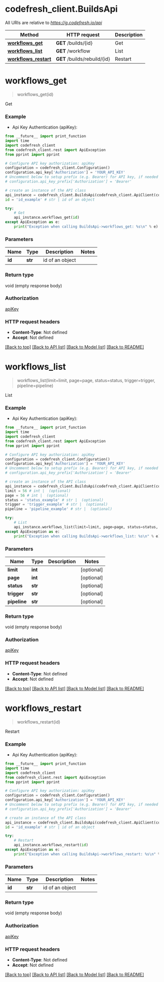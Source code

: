 # codefresh_client.BuildsApi

All URIs are relative to *https://g.codefresh.io/api*

Method | HTTP request | Description
------------- | ------------- | -------------
[**workflows_get**](BuildsApi.md#workflows_get) | **GET** /builds/{id} | Get
[**workflows_list**](BuildsApi.md#workflows_list) | **GET** /workflow | List
[**workflows_restart**](BuildsApi.md#workflows_restart) | **GET** /builds/rebuild/{id} | Restart


# **workflows_get**
> workflows_get(id)

Get

### Example

* Api Key Authentication (apiKey): 
```python
from __future__ import print_function
import time
import codefresh_client
from codefresh_client.rest import ApiException
from pprint import pprint

# Configure API key authorization: apiKey
configuration = codefresh_client.Configuration()
configuration.api_key['Authorization'] = 'YOUR_API_KEY'
# Uncomment below to setup prefix (e.g. Bearer) for API key, if needed
# configuration.api_key_prefix['Authorization'] = 'Bearer'

# create an instance of the API class
api_instance = codefresh_client.BuildsApi(codefresh_client.ApiClient(configuration))
id = 'id_example' # str | id of an object

try:
    # Get
    api_instance.workflows_get(id)
except ApiException as e:
    print("Exception when calling BuildsApi->workflows_get: %s\n" % e)
```

### Parameters

Name | Type | Description  | Notes
------------- | ------------- | ------------- | -------------
 **id** | **str**| id of an object | 

### Return type

void (empty response body)

### Authorization

[apiKey](../README.md#apiKey)

### HTTP request headers

 - **Content-Type**: Not defined
 - **Accept**: Not defined

[[Back to top]](#) [[Back to API list]](../README.md#documentation-for-api-endpoints) [[Back to Model list]](../README.md#documentation-for-models) [[Back to README]](../README.md)

# **workflows_list**
> workflows_list(limit=limit, page=page, status=status, trigger=trigger, pipeline=pipeline)

List

### Example

* Api Key Authentication (apiKey): 
```python
from __future__ import print_function
import time
import codefresh_client
from codefresh_client.rest import ApiException
from pprint import pprint

# Configure API key authorization: apiKey
configuration = codefresh_client.Configuration()
configuration.api_key['Authorization'] = 'YOUR_API_KEY'
# Uncomment below to setup prefix (e.g. Bearer) for API key, if needed
# configuration.api_key_prefix['Authorization'] = 'Bearer'

# create an instance of the API class
api_instance = codefresh_client.BuildsApi(codefresh_client.ApiClient(configuration))
limit = 56 # int |  (optional)
page = 56 # int |  (optional)
status = 'status_example' # str |  (optional)
trigger = 'trigger_example' # str |  (optional)
pipeline = 'pipeline_example' # str |  (optional)

try:
    # List
    api_instance.workflows_list(limit=limit, page=page, status=status, trigger=trigger, pipeline=pipeline)
except ApiException as e:
    print("Exception when calling BuildsApi->workflows_list: %s\n" % e)
```

### Parameters

Name | Type | Description  | Notes
------------- | ------------- | ------------- | -------------
 **limit** | **int**|  | [optional] 
 **page** | **int**|  | [optional] 
 **status** | **str**|  | [optional] 
 **trigger** | **str**|  | [optional] 
 **pipeline** | **str**|  | [optional] 

### Return type

void (empty response body)

### Authorization

[apiKey](../README.md#apiKey)

### HTTP request headers

 - **Content-Type**: Not defined
 - **Accept**: Not defined

[[Back to top]](#) [[Back to API list]](../README.md#documentation-for-api-endpoints) [[Back to Model list]](../README.md#documentation-for-models) [[Back to README]](../README.md)

# **workflows_restart**
> workflows_restart(id)

Restart

### Example

* Api Key Authentication (apiKey): 
```python
from __future__ import print_function
import time
import codefresh_client
from codefresh_client.rest import ApiException
from pprint import pprint

# Configure API key authorization: apiKey
configuration = codefresh_client.Configuration()
configuration.api_key['Authorization'] = 'YOUR_API_KEY'
# Uncomment below to setup prefix (e.g. Bearer) for API key, if needed
# configuration.api_key_prefix['Authorization'] = 'Bearer'

# create an instance of the API class
api_instance = codefresh_client.BuildsApi(codefresh_client.ApiClient(configuration))
id = 'id_example' # str | id of an object

try:
    # Restart
    api_instance.workflows_restart(id)
except ApiException as e:
    print("Exception when calling BuildsApi->workflows_restart: %s\n" % e)
```

### Parameters

Name | Type | Description  | Notes
------------- | ------------- | ------------- | -------------
 **id** | **str**| id of an object | 

### Return type

void (empty response body)

### Authorization

[apiKey](../README.md#apiKey)

### HTTP request headers

 - **Content-Type**: Not defined
 - **Accept**: Not defined

[[Back to top]](#) [[Back to API list]](../README.md#documentation-for-api-endpoints) [[Back to Model list]](../README.md#documentation-for-models) [[Back to README]](../README.md)


